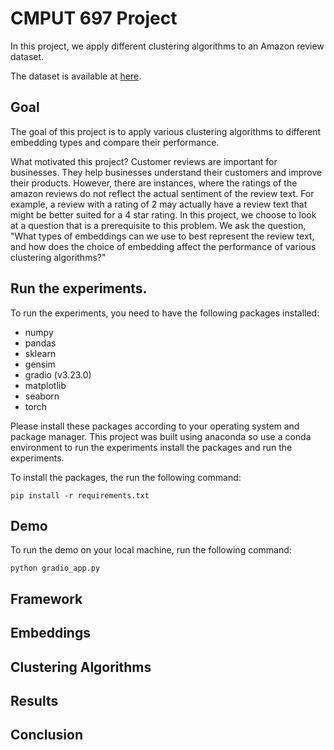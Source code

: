 # CMPUT 697 Project
In this project, we apply different clustering algorithms to an Amazon review dataset.

The dataset is available at [here](https://www.kaggle.com/datasets/yasserh/amazon-product-reviews-dataset).

## Goal
The goal of this project is to apply various clustering algorithms to different embedding types and compare their performance.

What motivated this project?
Customer reviews are important for businesses. They help businesses understand their customers and improve their products. However, there are instances, 
where the ratings of the amazon reviews do not reflect the actual sentiment of the review text. For example, a review with a rating of 2 may actually have a review text that might
be better suited for a 4 star rating. 
In this project, we choose to look at a question that is a prerequisite to this problem. We ask the question, "What types of embeddings can we use to best represent the 
review text, and how does the choice of embedding affect the performance of various clustering algorithms?"


## Run the experiments.
To run the experiments, you need to have the following packages installed:
- numpy
- pandas
- sklearn
- gensim
- gradio (v3.23.0)
- matplotlib
- seaborn
- torch

Please install these packages according to your operating system and 
package manager.
This project was built using anaconda so use a conda environment to run the experiments install the packages and run the experiments.


To install the packages, the run the following command:
```
pip install -r requirements.txt
```


## Demo
To run the demo on your local machine, run the following command:
```
python gradio_app.py
```


## Framework

## Embeddings

## Clustering Algorithms

## Results

## Conclusion


